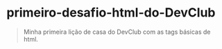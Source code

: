 # primeiro-desafio-html-do-DevClub

> Minha primeira lição de casa do DevClub com  as tags básicas de html.
